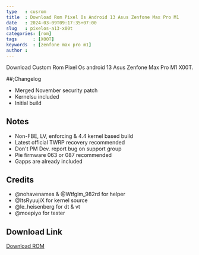 ```yaml
---
type   : cusrom
title  : Download Rom Pixel Os Android 13 Asus Zenfone Max Pro M1
date   : 2024-03-09T09:17:35+07:00
slug   : pixelos-a13-x00t
categories: [rom]
tags      : [X00T]
keywords  : [zenfone max pro m1]
author : 
---
```


Download Custom Rom Pixel Os android 13 Asus Zenfone Max Pro M1 X00T.


##;Changelog
- Merged November security patch
- Kernelsu included 
- Initial build

## Notes
- Non-FBE, LV, enforcing & 4.4 kernel based build
- Latest official TWRP recovery recommended
- Don't PM Dev. report bug on support group 
- Pie firmware 063 or 087 recommended
- Gapps are already included 

## Credits
- @nohavenames & @Wtfglm_982rd for helper
- @ItsRyuujiX for kernel source 
- @le_heisenberg for dt & vt 
- @moepiyo for tester

## Download Link
[Download ROM](https://devuploads.com/f1wp84k7nrn9)
